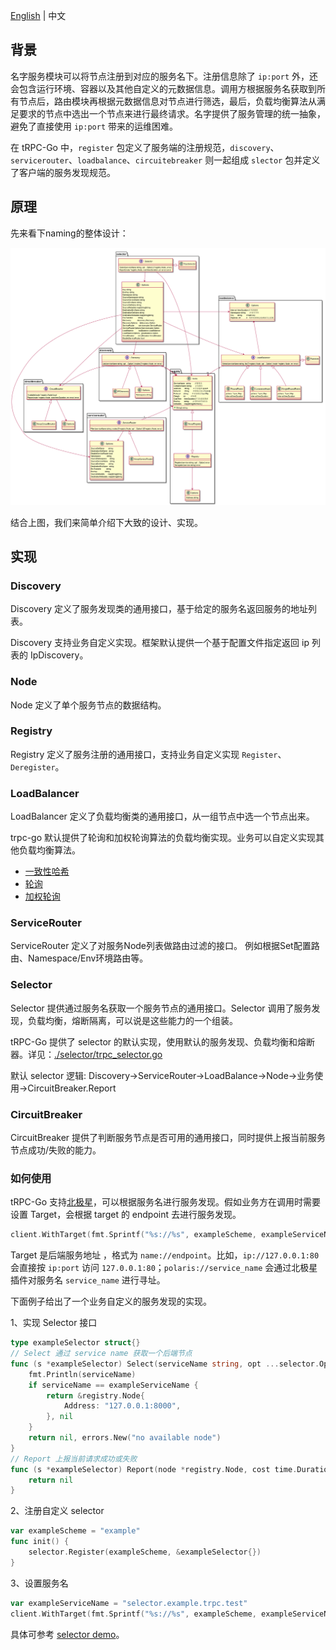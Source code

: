 [English](README.md) | 中文

## 背景

名字服务模块可以将节点注册到对应的服务名下。注册信息除了 `ip:port` 外，还会包含运行环境、容器以及其他自定义的元数据信息。调用方根据服务名获取到所有节点后，路由模块再根据元数据信息对节点进行筛选，最后，负载均衡算法从满足要求的节点中选出一个节点来进行最终请求。名字提供了服务管理的统一抽象，避免了直接使用 `ip:port` 带来的运维困难。

在 tRPC-Go 中，`register` 包定义了服务端的注册规范，`discovery`、`servicerouter`、`loadbalance`、`circuitebreaker` 则一起组成 `slector` 包并定义了客户端的服务发现规范。

## 原理

先来看下naming的整体设计：

![naming design](/.resources_without_git_lfs/naming/naming.png)

结合上图，我们来简单介绍下大致的设计、实现。

## 实现

### Discovery

Discovery 定义了服务发现类的通用接口，基于给定的服务名返回服务的地址列表。

Discovery 支持业务自定义实现。框架默认提供一个基于配置文件指定返回 ip 列表的 IpDiscovery。

### Node

Node 定义了单个服务节点的数据结构。

### Registry

Registry 定义了服务注册的通用接口，支持业务自定义实现 `Register`、`Deregister`。

### LoadBalancer

LoadBalancer 定义了负载均衡类的通用接口，从一组节点中选一个节点出来。

trpc-go 默认提供了轮询和加权轮询算法的负载均衡实现。业务可以自定义实现其他负载均衡算法。

- [一致性哈希](/naming/loadbalance/consistenthash)
- [轮询](/naming/loadbalance/roundrobin)
- [加权轮询](/naming/loadbalance/weightroundrobin)

### ServiceRouter

ServiceRouter 定义了对服务Node列表做路由过滤的接口。 例如根据Set配置路由、Namespace/Env环境路由等。

### Selector

Selector 提供通过服务名获取一个服务节点的通用接口。Selector 调用了服务发现，负载均衡，熔断隔离，可以说是这些能力的一个组装。

tRPC-Go 提供了 selector 的默认实现，使用默认的服务发现、负载均衡和熔断器。详见：[./selector/trpc_selector.go](/naming/selector/trpc_selector.go)

默认 selector 逻辑: Discovery->ServiceRouter->LoadBalance->Node->业务使用->CircuitBreaker.Report

### CircuitBreaker

CircuitBreaker 提供了判断服务节点是否可用的通用接口，同时提供上报当前服务节点成功/失败的能力。

### 如何使用

tRPC-Go 支持[北极星](https://github.com/trpc-ecosystem/go-naming-polarismesh)，可以根据服务名进行服务发现。假如业务方在调用时需要设置 Target，会根据 target 的 endpoint 去进行服务发现。

```go
client.WithTarget(fmt.Sprintf("%s://%s", exampleScheme, exampleServiceName)),
```


Target 是后端服务地址 ，格式为 `name://endpoint`。比如，`ip://127.0.0.1:80` 会直接按 `ip:port` 访问 `127.0.0.1:80`；`polaris://service_name` 会通过北极星插件对服务名 `service_name` 进行寻址。

下面例子给出了一个业务自定义的服务发现的实现。

1、实现 Selector 接口

```go
type exampleSelector struct{}
// Select 通过 service name 获取一个后端节点
func (s *exampleSelector) Select(serviceName string, opt ...selector.Option) (*registry.Node, error) {
    fmt.Println(serviceName)
    if serviceName == exampleServiceName {
        return &registry.Node{
            Address: "127.0.0.1:8000",
        }, nil
    }
    return nil, errors.New("no available node")
}
// Report 上报当前请求成功或失败
func (s *exampleSelector) Report(node *registry.Node, cost time.Duration, success error) error {
    return nil
}
```

2、注册自定义 selector

```go
var exampleScheme = "example"
func init() {
    selector.Register(exampleScheme, &exampleSelector{})
}
```

3、设置服务名

```go
var exampleServiceName = "selector.example.trpc.test"
client.WithTarget(fmt.Sprintf("%s://%s", exampleScheme, exampleServiceName))
```


具体可参考 [selector demo](/examples/features/selector)。
